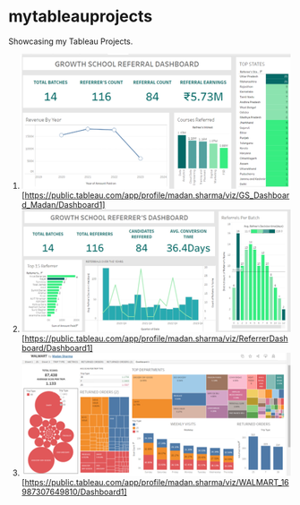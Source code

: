 # mytableauprojects
Showcasing my Tableau Projects.
1. ![tableau1](https://github.com/madan010/mytableauprojects.github.io/blob/main/Screenshot%202024-03-28%20104123.png)
[https://public.tableau.com/app/profile/madan.sharma/viz/GS_Dashboard_Madan/Dashboard1]
2. ![tableau2](https://github.com/madan010/mytableauprojects.github.io/blob/main/Screenshot%202024-03-28%20160148.png)
[https://public.tableau.com/app/profile/madan.sharma/viz/ReferrerDashboard/Dashboard1]
3. ![tableau3](https://github.com/madan010/mytableauprojects.github.io/blob/main/Screenshot%202024-03-28%20161610.png)
[https://public.tableau.com/app/profile/madan.sharma/viz/WALMART_16987307649810/Dashboard1]

